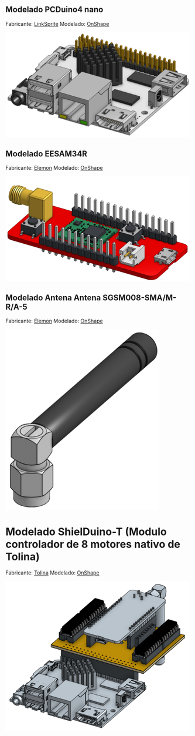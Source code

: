 ## Modelado PCDuino4 nano

Fabricante: [LinkSprite](https://www.linksprite.com/pcduino4-nano/)
Modelado: [OnShape](https://cad.onshape.com/documents/b4b0b3f34a575819a2707872/w/88d6b2fa41ddc3f8a9d6b3d2/e/b33581a21ca1b7f09e8596de)

![image info](./PCDuino4nano_OSh.jpg)

## Modelado EESAM34R

Fabricante: [Elemon](https://www.elemon.com.ar/Cotizar.aspx)
Modelado: [OnShape](https://cad.onshape.com/documents/ec4b6312847b79863e13bf8e/w/0436242ac0876fc591eb0102/e/217696dc8bc2e912b344ecc6)

![image info](./EESAMR34_OSh.jpg)

## Modelado Antena Antena SGSM008-SMA/M-R/A-5

Fabricante: [Elemon](https://www.elemon.com.ar/Cotizar.aspx)
Modelado: [OnShape](https://cad.onshape.com/documents/461af691bdc8e8293b6acc81/w/5bf0a661077147eb908c0616/e/5cb2624135b9eea222923b98)

![image info](./Antena_OnShape.png)

# Modelado ShielDuino-T (Modulo controlador de 8 motores nativo de Tolina)

Fabricante: [Tolina](https://github.com/huguitovi/Tolina)
Modelado: [OnShape](https://cad.onshape.com/documents/e3b788214f8b06f891d40f1e/w/c74bf7b978118f32a32821e2/e/986af21a91f393d954ba1fb5)

![image info](./Shielduino-T_Onshape.png)
<!---just---#
## Modelado EESAM34R

Fabricante: [Elemon](https://www.elemon.com.ar/Cotizar.aspx)
Modelado: [OnShape](https://cad.onshape.com/documents/ec4b6312847b79863e13bf8e/w/0436242ac0876fc591eb0102/e/217696dc8bc2e912b344ecc6)


## Modelado EESAM34R

Fabricante: [Elemon](https://www.elemon.com.ar/Cotizar.aspx)
Modelado: [OnShape](https://cad.onshape.com/documents/ec4b6312847b79863e13bf8e/w/0436242ac0876fc591eb0102/e/217696dc8bc2e912b344ecc6)

## Modelado EESAM34R

Fabricante: [Elemon](https://www.elemon.com.ar/Cotizar.aspx)
Modelado: [OnShape](https://cad.onshape.com/documents/ec4b6312847b79863e13bf8e/w/0436242ac0876fc591eb0102/e/217696dc8bc2e912b344ecc6)

## Modelado EESAM34R

Fabricante: [Elemon](https://www.elemon.com.ar/Cotizar.aspx)
Modelado: [OnShape](https://cad.onshape.com/documents/ec4b6312847b79863e13bf8e/w/0436242ac0876fc591eb0102/e/217696dc8bc2e912b344ecc6)


![image info](./EESAMR34_OSh.jpg)
![image info](./EESAMR34_OSh.jpg)
![image info](./EESAMR34_OSh.jpg)
![image info](./EESAMR34_OSh.jpg)
![image info](./EESAMR34_OSh.jpg)
![image info](./EESAMR34_OSh.jpg)
![image info](./EESAMR34_OSh.jpg)
![image info](./EESAMR34_OSh.jpg)>